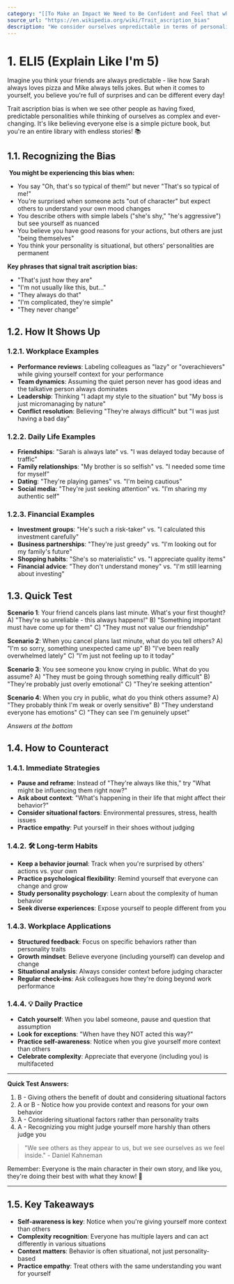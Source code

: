 ```yaml
---
category: "[[To Make an Impact We Need to Be Confident and Feel that what We Are Doing is Important]]"
source_url: "https://en.wikipedia.org/wiki/Trait_ascription_bias"
description: "We consider ourselves unpredictable in terms of personality behavior and mood while we consider others predictable."
---
```


# 1. ELI5 (Explain Like I'm 5)

 Imagine you think your friends are always predictable - like how Sarah always loves pizza and Mike always tells jokes. But when it comes to yourself, you believe you're full of surprises and can be different every day!

Trait ascription bias is when we see other people as having fixed, predictable personalities while thinking of ourselves as complex and ever-changing. It's like believing everyone else is a simple picture book, but you're an entire library with endless stories! 📚

## 1.1. Recognizing the Bias

️ **You might be experiencing this bias when:**

- You say "Oh, that's so typical of them!" but never "That's so typical of me!"
- You're surprised when someone acts "out of character" but expect others to understand your own mood changes
- You describe others with simple labels ("she's shy," "he's aggressive") but see yourself as nuanced
- You believe you have good reasons for your actions, but others are just "being themselves"
- You think your personality is situational, but others' personalities are permanent

**Key phrases that signal trait ascription bias:**
- "That's just how they are"
- "I'm not usually like this, but..."
- "They always do that"
- "I'm complicated, they're simple"
- "They never change"

## 1.2. How It Shows Up

### 1.2.1. **Workplace Examples**

- **Performance reviews**: Labeling colleagues as "lazy" or "overachievers" while giving yourself context for your performance
- **Team dynamics**: Assuming the quiet person never has good ideas and the talkative person always dominates
- **Leadership**: Thinking "I adapt my style to the situation" but "My boss is just micromanaging by nature"
- **Conflict resolution**: Believing "They're always difficult" but "I was just having a bad day"

### 1.2.2. **Daily Life Examples**

- **Friendships**: "Sarah is always late" vs. "I was delayed today because of traffic"
- **Family relationships**: "My brother is so selfish" vs. "I needed some time for myself"
- **Dating**: "They're playing games" vs. "I'm being cautious"
- **Social media**: "They're just seeking attention" vs. "I'm sharing my authentic self"

### 1.2.3. **Financial Examples**

- **Investment groups**: "He's such a risk-taker" vs. "I calculated this investment carefully"
- **Business partnerships**: "They're just greedy" vs. "I'm looking out for my family's future"
- **Shopping habits**: "She's so materialistic" vs. "I appreciate quality items"
- **Financial advice**: "They don't understand money" vs. "I'm still learning about investing"

## 1.3. Quick Test

**Scenario 1**: Your friend cancels plans last minute. What's your first thought?
A) "They're so unreliable - this always happens!"
B) "Something important must have come up for them"
C) "They must not value our friendship"

**Scenario 2**: When you cancel plans last minute, what do you tell others?
A) "I'm so sorry, something unexpected came up"
B) "I've been really overwhelmed lately"
C) "I'm just not feeling up to it today"

**Scenario 3**: You see someone you know crying in public. What do you assume?
A) "They must be going through something really difficult"
B) "They're probably just overly emotional"
C) "They're seeking attention"

**Scenario 4**: When you cry in public, what do you think others assume?
A) "They probably think I'm weak or overly sensitive"
B) "They understand everyone has emotions"
C) "They can see I'm genuinely upset"

*Answers at the bottom*

## 1.4. How to Counteract

### 1.4.1. **Immediate Strategies**

- **Pause and reframe**: Instead of "They're always like this," try "What might be influencing them right now?"
- **Ask about context**: "What's happening in their life that might affect their behavior?"
- **Consider situational factors**: Environmental pressures, stress, health issues
- **Practice empathy**: Put yourself in their shoes without judging

### 1.4.2. 🛠️ **Long-term Habits**

- **Keep a behavior journal**: Track when you're surprised by others' actions vs. your own
- **Practice psychological flexibility**: Remind yourself that everyone can change and grow
- **Study personality psychology**: Learn about the complexity of human behavior
- **Seek diverse experiences**: Expose yourself to people different from you

### 1.4.3. **Workplace Applications**

- **Structured feedback**: Focus on specific behaviors rather than personality traits
- **Growth mindset**: Believe everyone (including yourself) can develop and change
- **Situational analysis**: Always consider context before judging character
- **Regular check-ins**: Ask colleagues how they're doing beyond work performance

### 1.4.4. 💡 **Daily Practice**

- **Catch yourself**: When you label someone, pause and question that assumption
- **Look for exceptions**: "When have they NOT acted this way?"
- **Practice self-awareness**: Notice when you give yourself more context than others
- **Celebrate complexity**: Appreciate that everyone (including you) is multifaceted

---

**Quick Test Answers:**
1) B - Giving others the benefit of doubt and considering situational factors
2) A or B - Notice how you provide context and reasons for your own behavior
3) A - Considering situational factors rather than personality traits
4) A - Recognizing you might judge yourself more harshly than others judge you

> "We see others as they appear to us, but we see ourselves as we feel inside." - Daniel Kahneman

Remember: Everyone is the main character in their own story, and like you, they're doing their best with what they know! 🌟

---

## 1.5. Key Takeaways

- **Self-awareness is key**: Notice when you're giving yourself more context than others
- **Complexity recognition**: Everyone has multiple layers and can act differently in various situations
- **Context matters**: Behavior is often situational, not just personality-based
- **Practice empathy**: Treat others with the same understanding you want for yourself

